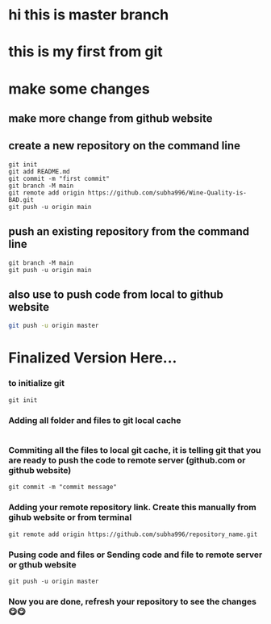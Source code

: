 # hi this is master branch

# this is my first from git

# make some changes


## make more change from github website

## create a new repository on the command line
```echo "# Wine-Quality-is-BAD" >> README.md
git init
git add README.md
git commit -m "first commit"
git branch -M main
git remote add origin https://github.com/subha996/Wine-Quality-is-BAD.git
git push -u origin main
```

## push an existing repository from the command line
```git remote add origin https://github.com/subha996/Wine-Quality-is-BAD.git
git branch -M main
git push -u origin main
```

## also use to push code from local to github website
```bash
git push -u origin master
```


# Finalized Version Here...

### to initialize git
```git init```

### Adding all folder and files to git local cache
``` git add . 
```

### Commiting all the files to local git cache, it is telling git that you are ready to push the code to remote server (github.com or github website)
```
git commit -m "commit message"
```

### Adding your remote repository link. Create this manually from gihub website or from terminal

``` 
git remote add origin https://github.com/subha996/repository_name.git
```

### Pusing code and files or Sending code and file to remote server or gthub website
```
git push -u origin master
```

### Now you are done, refresh your repository to see the changes 😋😋


